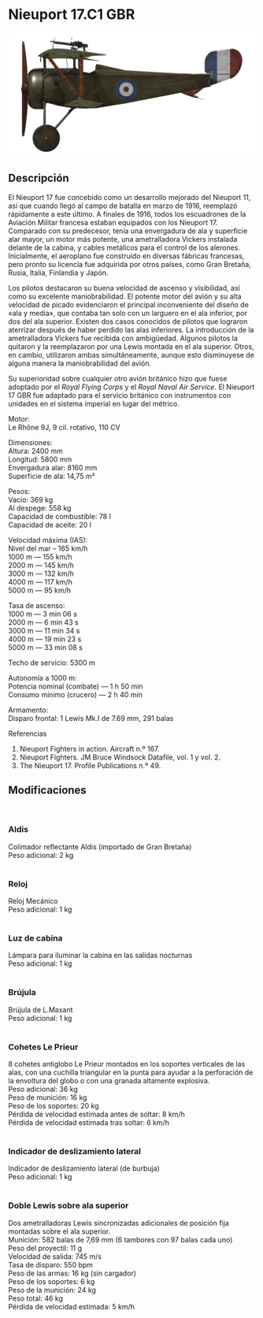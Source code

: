 # Nieuport 17.C1 GBR  
  
![nieuport17gbr](../images/nieuport17gbr.png)  
  
## Descripción  
  
El Nieuport 17 fue concebido como un desarrollo mejorado del Nieuport 11, así que cuando llegó al campo de batalla en marzo de 1916, reemplazó rápidamente a este último. A finales de 1916, todos los escuadrones de la Aviación Militar francesa estaban equipados con los Nieuport 17. Comparado con su predecesor, tenía una envergadura de ala y superficie alar mayor, un motor más potente, una ametralladora Vickers instalada delante de la cabina, y cables metálicos para el control de los alerones. Inicialmente, el aeroplano fue construido en diversas fábricas francesas, pero pronto su licencia fue adquirida por otros países, como Gran Bretaña, Rusia, Italia, Finlandia y Japón.  
  
Los pilotos destacaron su buena velocidad de ascenso y visibilidad, así como su excelente maniobrabilidad. El potente motor del avión y su alta velocidad de picado evidenciaron el principal inconveniente del diseño de «ala y media», que contaba tan solo con un larguero en el ala inferior, por dos del ala superior. Existen dos casos conocidos de pilotos que lograron aterrizar después de haber perdido las alas inferiores. La introducción de la ametralladora Vickers fue recibida con ambigüedad. Algunos pilotos la quitaron y la reemplazaron por una Lewis montada en el ala superior. Otros, en cambio, utilizaron ambas simultáneamente, aunque esto disminuyese de alguna manera la maniobrabilidad del avión.  
  
Su superioridad sobre cualquier otro avión británico hizo que fuese adoptado por el <i>Royal Flying Corps</i> y el <i>Royal Naval Air Service</i>. El Nieuport 17 GBR fue adaptado para el servicio británico con instrumentos con unidades en el sistema imperial en lugar del métrico.  
  
  
Motor:  
Le Rhône 9J, 9 cil. rotativo, 110 CV  
  
Dimensiones:  
Altura: 2400 mm  
Longitud: 5800 mm  
Envergadura alar: 8160 mm  
Superficie de ala: 14,75 m²  
  
Pesos:  
Vacío: 369 kg  
Al despege: 558 kg  
Capacidad de combustible: 78 l  
Capacidad de aceite: 20 l  
  
Velocidad máxima (IAS):  
Nivel del mar – 165 km/h  
1000 m — 155 km/h  
2000 m — 145 km/h  
3000 m — 132 km/h  
4000 m — 117 km/h  
5000 m — 95 km/h  
  
Tasa de ascenso:  
1000 m — 3 min 06 s  
2000 m — 6 min 43 s  
3000 m — 11 min 34 s  
4000 m — 19 min 23 s  
5000 m — 33 min 08 s  
  
Techo de servicio: 5300 m  
  
Autonomía a 1000 m:  
Potencia nominal (combate) — 1 h 50 min  
Consumo mínimo (crucero) — 2 h 40 min  
  
Armamento:  
Disparo frontal: 1 Lewis Mk.I de 7.69 mm, 291 balas  
  
Referencias  
1) Nieuport Fighters in action. Aircraft n.º 167.  
2) Nieuport Fighters. JM Bruce Windsock Datafile, vol. 1 y vol. 2.  
3) The Nieuport 17. Profile Publications n.º 49.  
  
## Modificaciones  
  ﻿
  
### Aldis  
  
Colimador reflectante Aldis (importado de Gran Bretaña)  
Peso adicional: 2 kg  
  ﻿
  
### Reloj  
  
Reloj Mecánico  
Peso adicional: 1 kg  
  ﻿
  
### Luz de cabina  
  
Lámpara para iluminar la cabina en las salidas nocturnas  
Peso adicional: 1 kg  
  ﻿
  
### Brújula  
  
Brújula de L.Maxant  
Peso adicional: 1 kg  
  ﻿
  
### Cohetes Le Prieur  
  
8 cohetes antiglobo Le Prieur montados en los soportes verticales de las alas, con una cuchilla triangular en la punta para ayudar a la perforación de la envoltura del globo o con una granada altamente explosiva.  
Peso adicional: 36 kg  
Peso de munición: 16 kg  
Peso de los soportes: 20 kg  
Pérdida de velocidad estimada antes de soltar: 8 km/h  
Pérdida de velocidad estimada tras soltar: 6 km/h  
  ﻿
  
### Indicador de deslizamiento lateral  
  
Indicador de deslizamiento lateral (de burbuja)  
Peso adicional: 1 kg  
  ﻿
  
### Doble Lewis sobre ala superior  
  
Dos ametralladoras Lewis sincronizadas adicionales de posición fija montadas sobre el ala superior.  
Munición: 582 balas de 7,69 mm (6 tambores con 97 balas cada uno)  
Peso del proyectil: 11 g  
Velocidad de salida: 745 m/s  
Tasa de disparo: 550 bpm  
Peso de las armas: 16 kg (sin cargador)  
Peso de los soportes: 6 kg  
Peso de la munición: 24 kg  
Peso total: 46 kg  
Pérdida de velocidad estimada: 5 km/h  